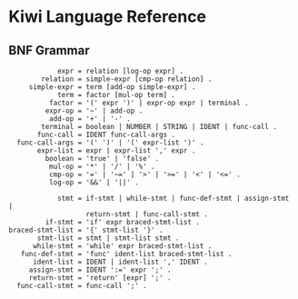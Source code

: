 # Kiwi Language Reference

## BNF Grammar

                expr = relation [log-op expr] .
            relation = simple-expr [cmp-op relation] .
         simple-expr = term [add-op simple-expr] .
                term = factor [mul-op term] .
              factor = '(' expr ')' | expr-op expr | terminal .
             expr-op = '~' | add-op .
              add-op = '+' | '-' .
            terminal = boolean | NUMBER | STRING | IDENT | func-call .
           func-call = IDENT func-call-args .
      func-call-args = '(' ')' | '(' expr-list ')' .
           expr-list = expr | expr-list ',' expr .
             boolean = 'true' | 'false' .
              mul-op = '*' | '/' | '%' .
              cmp-op = '=' | '~=' | '>' | '>=' | '<' | '<=' .
              log-op = '&&' | '||' .

                stmt = if-stmt | while-stmt | func-def-stmt | assign-stmt |
                       return-stmt | func-call-stmt .
             if-stmt = 'if' expr braced-stmt-list .
    braced-stmt-list = '{' stmt-list '}' .
           stmt-list = stmt | stmt-list stmt .
          while-stmt = 'while' expr braced-stmt-list .
       func-def-stmt = 'func' ident-list braced-stmt-list .
          ident-list = IDENT | ident-list ',' IDENT .
         assign-stmt = IDENT ':=' expr ';' .
         return-stmt = 'return' [expr] ';' .
      func-call-stmt = func-call ';' .
